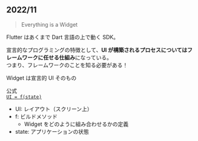 ## 2022/11

> Everything is a Widget

Flutter はあくまで Dart 言語の上で動く SDK。

宣言的なプログラミングの特徴として、**UI が構築されるプロセスについてはフレームワークに任せる仕組み**になっている。  
つまり、フレームワークのことを知る必要がある！

Widget は宣言的 UI そのもの

公式  
[`UI = f(state)`](https://docs.flutter.dev/development/data-and-backend/state-mgmt/declarative)

- UI: レイアウト（スクリーン上）
- f: ビルドメソッド
  - Widget をどのように組み合わせるかの定義
- state: アプリケーションの状態
